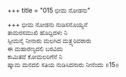 +++
title = "015 ಭೀಮ ನೋಡನು"

+++
ಭೀಮ ನೋಡನು ನುಡಿಸನೊಯ್ಯನೆ  
ತಾಮರಸಮುಖಿ ಹೊದ್ದಿದಳು ನಿ  
ಸ್ಸೀಮನೈ ನೀನಾರು ಮಲಗಿದ ಮತ್ರ್ಯರಿವರಾರು   
ಈ ಮಹಾರಣ್ಯದಲಿ ಬರವಿದು  
ಕಾಮಿತವೆ ಕೋಮಲರಿಗೆನೆ ನಿ  
ಷ್ಕಾಮ ಮನದಲಿ ಸತಿಯ ನುಡಿಸಿದನಾರು ನೀನೆಂದು     ॥15॥